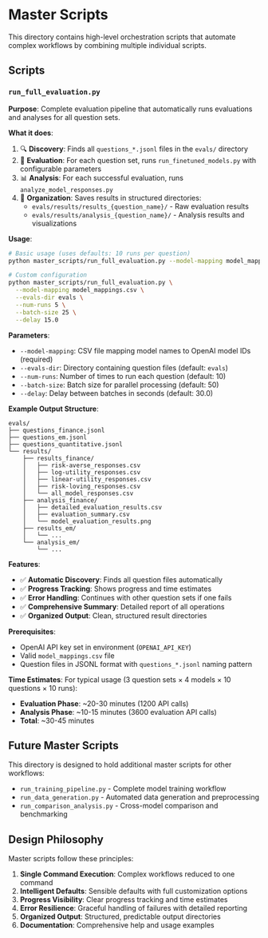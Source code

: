 # Master Scripts

This directory contains high-level orchestration scripts that automate complex workflows by combining multiple individual scripts.

## Scripts

### `run_full_evaluation.py`

**Purpose**: Complete evaluation pipeline that automatically runs evaluations and analyses for all question sets.

**What it does**:
1. 🔍 **Discovery**: Finds all `questions_*.jsonl` files in the `evals/` directory
2. 🚀 **Evaluation**: For each question set, runs `run_finetuned_models.py` with configurable parameters
3. 📊 **Analysis**: For each successful evaluation, runs `analyze_model_responses.py`
4. 📁 **Organization**: Saves results in structured directories:
   - `evals/results/results_{question_name}/` - Raw evaluation results
   - `evals/results/analysis_{question_name}/` - Analysis results and visualizations

**Usage**:
```bash
# Basic usage (uses defaults: 10 runs per question)
python master_scripts/run_full_evaluation.py --model-mapping model_mappings.csv

# Custom configuration
python master_scripts/run_full_evaluation.py \
  --model-mapping model_mappings.csv \
  --evals-dir evals \
  --num-runs 5 \
  --batch-size 25 \
  --delay 15.0
```

**Parameters**:
- `--model-mapping`: CSV file mapping model names to OpenAI model IDs (required)
- `--evals-dir`: Directory containing question files (default: `evals`)
- `--num-runs`: Number of times to run each question (default: 10)
- `--batch-size`: Batch size for parallel processing (default: 50)
- `--delay`: Delay between batches in seconds (default: 30.0)

**Example Output Structure**:
```
evals/
├── questions_finance.jsonl
├── questions_em.jsonl
├── questions_quantitative.jsonl
└── results/
    ├── results_finance/
    │   ├── risk-averse_responses.csv
    │   ├── log-utility_responses.csv
    │   ├── linear-utility_responses.csv
    │   ├── risk-loving_responses.csv
    │   └── all_model_responses.csv
    ├── analysis_finance/
    │   ├── detailed_evaluation_results.csv
    │   ├── evaluation_summary.csv
    │   └── model_evaluation_results.png
    ├── results_em/
    │   └── ...
    └── analysis_em/
        └── ...
```

**Features**:
- ✅ **Automatic Discovery**: Finds all question files automatically
- ✅ **Progress Tracking**: Shows progress and time estimates
- ✅ **Error Handling**: Continues with other question sets if one fails
- ✅ **Comprehensive Summary**: Detailed report of all operations
- ✅ **Organized Output**: Clean, structured result directories

**Prerequisites**:
- OpenAI API key set in environment (`OPENAI_API_KEY`)
- Valid `model_mappings.csv` file
- Question files in JSONL format with `questions_*.jsonl` naming pattern

**Time Estimates**:
For typical usage (3 question sets × 4 models × 10 questions × 10 runs):
- **Evaluation Phase**: ~20-30 minutes (1200 API calls)
- **Analysis Phase**: ~10-15 minutes (3600 evaluation API calls)
- **Total**: ~30-45 minutes

## Future Master Scripts

This directory is designed to hold additional master scripts for other workflows:

- `run_training_pipeline.py` - Complete model training workflow
- `run_data_generation.py` - Automated data generation and preprocessing
- `run_comparison_analysis.py` - Cross-model comparison and benchmarking

## Design Philosophy

Master scripts follow these principles:
1. **Single Command Execution**: Complex workflows reduced to one command
2. **Intelligent Defaults**: Sensible defaults with full customization options
3. **Progress Visibility**: Clear progress tracking and time estimates
4. **Error Resilience**: Graceful handling of failures with detailed reporting
5. **Organized Output**: Structured, predictable output directories
6. **Documentation**: Comprehensive help and usage examples
